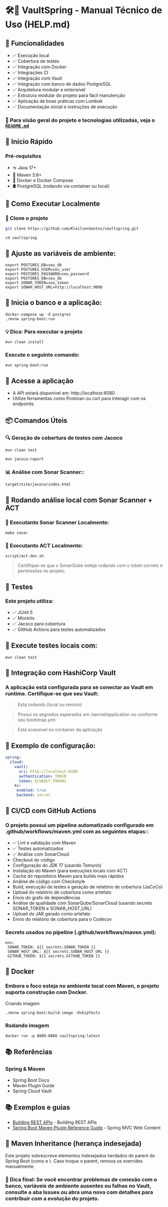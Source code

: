 # 🛠️🧪 VaultSpring - Manual Técnico de Uso (HELP.md)

## 🚀 Funcionalidades
- ✅ Execução local 
- ✅ Cobertura de testes
- ✅ Integração com Docker
- ✅ Integrações CI
- ✅ Integração com Vault
- ✅ Integração com banco de dados PostgreSQL
- ✅ Arquitetura modular e extensível
- ✅ Estrutura modular do projeto para fácil manutenção
- ✅ Aplicação de boas práticas com Lombok
- ✅ Documentação inicial e instruções de execução

### 🌟 Para visão geral do projeto e tecnologias utilizadas, veja o [`README.md`](./README.md)

## 🚀 Início Rápido

### Pré-requisitos
- ☕ Java 17+
- 🐘 Maven 3.8+
- 🐳 Docker e Docker Compose
- 🛢️ PostgreSQL (rodando via container ou local)

## 🧩 Como Executar Localmente

### 🔧 Clone o projeto

```bash
git clone https://github.com/KleilsonSantos/vaultspring.git
```
```
cd vaultspring
```

## 🔧 Ajuste as variáveis de ambiente:
```
export POSTGRES_DB=seu_db
export POSTGRES_USER=seu_user
export POSTGRES_PASSWORD=seu_password
export POSTGRES_DB=seu_db
export SONAR_TOKEN=seu_token
export SONAR_HOST_URL=http://localhost:9000

```
## 🔧 Inicia o banco e a aplicação:
```
docker-compose up -d postgres
./mvnw spring-boot:run
```

### 💡 Dica: Para executar o projeto

```
mvn clean install
```

### Execute o seguinte comando:

```
mvn spring-boot:run
```

## 📌 Acesse a aplicação

- A API estará disponível em: http://localhost:8080
- Utilize ferramentas como Postman ou curl para interagir com os endpoints.

## 📦 Comandos Úteis
### 🔍 Geração de cobertura de testes com Jacoco

```
mvn clean test
```
```
mvn jacoco:report
```
### 📊 Análise com Sonar Scanner::

```
target/site/jacoco/index.html
```

## 🚨 Rodando análise local com Sonar Scanner + ACT

### 🔧 Executanto Sonar Scanner Localmente:
```
make sonar
```

### 🔧 Executanto ACT Localmente:
```
script/act-dev.sh
```
>Certifique-se que o SonarQube esteja rodando com o token correto e permissões no projeto.

## 🧪 Testes

### Este projeto utiliza:

- ✅ JUnit 5
- ✅ Mockito
- ✅ Jacoco para cobertura
- ✅ GitHub Actions para testes automatizados

## 🔧 Execute testes locais com:
```
mvn clean test
```

## 🔐 Integração com HashiCorp Vault

### A aplicação está configurada para se conectar ao Vault em runtime. Certifique-se que seu Vault:

>Está rodando (local ou remoto)

>Possui os segredos esperados em /secret/application ou conforme seu bootstrap.yml

>Está acessível no container da aplicação

## 🔧 Exemplo de configuração:

```yaml
spring:
  cloud:
    vault:
      uri: http://localhost:8200
      authentication: TOKEN
      token: ${VAULT_TOKEN}
    kv:
     enabled: true
     backend: secret
```

## 🔄 CI/CD com GitHub Actions

### O projeto possui um pipeline automatizado configurado em .github/workflows/maven.yml com as seguintes etapas::

- ✅ Lint e validação com Maven
- ✅ Testes automatizados
- ✅ Análise com SonarCloud
- Checkout do código
- Configuração do JDK 17 (usando Temurin)
- Instalação do Maven (para execuções locais com ACT)
- Cache do repositório Maven para builds mais rápidos
- Análise de código com Checkstyle
- Build, execução de testes e geração de relatório de cobertura (JaCoCo)
- Upload do relatório de cobertura como artefato
- Envio do grafo de dependências
- Análise de qualidade com SonarQube/SonarCloud (usando secrets SONAR_TOKEN e SONAR_HOST_URL)
- Upload do JAR gerado como artefato
- Envio do relatório de cobertura para o Codecov

### Secrets usados no pipeline (.github/workflows/maven.yml):

```
env:
 SONAR_TOKEN: ${{ secrets.SONAR_TOKEN }}
 SONAR_HOST_URL: ${{ secrets.SONAR_HOST_URL }}
 GITHUB_TOKEN: ${{ secrets.GITHUB_TOKEN }}
```
## 🐋 Docker

### Embora o foco esteja no ambiente local com Maven, o projeto suporta construção com Docker.
Criando imagem
```
./mvnw spring-boot:build-image -DskipTests
```

### Rodando imagem
```
docker run -p 8080:8080 vaultspring:latest
```
## 📚 Referências
### Spring & Maven

- Spring Boot Docs
- Maven Plugin Guide
- Spring Cloud Vault

## 📚 Exemplos e guias

- [Building REST APIs](https://spring.io/guides/gs/rest-service/) - Building REST APIs
- [Spring Boot Maven Plugin Reference Guide](https://spring.io/guides/gs/serving-web-content/) - Spring MVC Web Content

## 🧰 Maven Inheritance (herança indesejada)

Este projeto sobrescreve elementos indesejados herdados do parent do Spring Boot (como <license> e <developers>).
Caso troque o parent, remova os overrides manualmente.

### 📢 Dica final: Se você encontrar problemas de conexão com o banco, variáveis de ambiente ausentes ou falhas no Vault, consulte a aba Issues ou abra uma nova com detalhes para contribuir com a evolução do projeto.